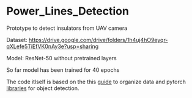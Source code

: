 # Power_Lines_Detection
Prototype to detect insulators from UAV camera

Dataset: https://drive.google.com/drive/folders/1h4uj4hO9eyqr-qXLefe5TiEfVK0nAy3e?usp=sharing

Model: ResNet-50 without pretrained layers

So far model has been trained for 40 epochs

The code itlself is based on the this [guide](https://programmer.group/train-your-faster-rcnn-target-detection-model-using-pytorch.html) to organize data and 
pytorch [libraries](https://github.com/pytorch/vision/tree/master/references/detection) for object detection.
